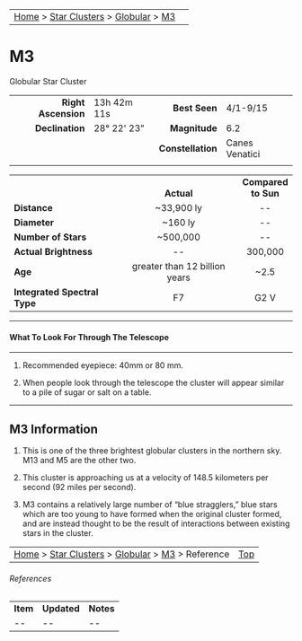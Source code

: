 |    |    |
|:---|---:|
|[Home](/notes/#object-notes) > [Star Clusters](/notes/#star-clusters) > [Globular](!globular_cluster_info) > [M3](#m3)|  |

# M3
Globular Star Cluster


|   |   |   |   |
|--:|:--|--:|:--|
|**Right Ascension**|13h 42m 11s|**Best Seen**|4/1-9/15|
|**Declination**|28&deg; 22' 23"	|**Magnitude**|6.2|
|   |   |**Constellation**|Canes Venatici|
|   |   |   |   |

|   |   |   |
|---|:---:|:---:|
|   | <br/>**Actual**| **Compared<br/>to Sun** |
|**Distance** | ~33,900 ly | -- |
|**Diameter** | ~160 ly | -- |
|**Number of Stars**| ~500,000 | -- |
|**Actual Brightness**| -- | 300,000 |
|**Age** | greater than 12 billion years | ~2.5  |
|**Integrated Spectral Type** | F7 | G2 V |

---
#### What To Look For Through The Telescope
---

1.	Recommended eyepiece: 40mm or 80 mm.

2.	When people look through the telescope the cluster will appear similar to a pile of sugar or salt on a table.

---
## M3 Information

1.	This is one of the three brightest globular clusters in the northern sky.  M13 and M5 are the other two.
   
2.	This cluster is approaching us at a velocity of 148.5 kilometers per second (92 miles per second).

3.	M3 contains a relatively large number of “blue stragglers,” blue stars which are too young to have formed when the original cluster formed, and are instead thought to be the result of interactions between existing stars in the cluster.

|    |    |
|:---|---:|
|[Home](/notes/#object-notes) > [Star Clusters](/notes/#star-clusters) > [Globular](!globular_cluster_info) > [M3](#m3) > Reference|[Top](#m3)|

###### References

|   |   |   |
|---|---|---|
|**Item**|**Updated**|**Notes**|
| -- | -- | -- |
